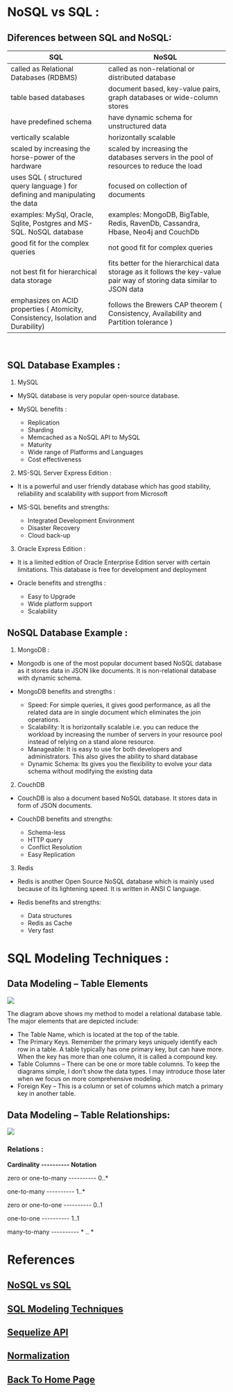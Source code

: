 # NoSQL vs SQL :

## Diferences between SQL and NoSQL:
| SQL                                                                               | NoSQL                                                                                                                   |
|-----------------------------------------------------------------------------------|-------------------------------------------------------------------------------------------------------------------------|
| called as Relational Databases (RDBMS)                                            | called as non-relational or distributed database                                                                        |
|  table based databases                                                            | document based, key-value pairs, graph databases or wide-column stores                                                  |
| have predefined schema                                                            | have dynamic schema for unstructured data                                                                               |
| vertically scalable                                                               | horizontally scalable                                                                                                   |
| scaled by increasing the horse-power of the hardware                              | scaled by increasing the databases servers in the pool of resources to reduce the load                                  |
| uses SQL ( structured query language ) for defining and manipulating the data     | focused on collection of documents                                                                                      |
|  examples: MySql, Oracle, Sqlite, Postgres and MS-SQL. NoSQL database             | examples: MongoDB, BigTable, Redis, RavenDb, Cassandra, Hbase, Neo4j and CouchDb                                        |
| good fit for the complex queries                                                  | not good fit for complex queries                                                                                        |
|  not best fit for hierarchical data storage                                       | fits better for the hierarchical data storage as it follows the key-value pair way of storing data similar to JSON data |
| emphasizes on ACID properties ( Atomicity, Consistency, Isolation and Durability) |  follows the Brewers CAP theorem ( Consistency, Availability and Partition tolerance )                                  |
<br>

## SQL Database Examples :
1. MySQL
- MySQL database is very popular open-source database.

- MySQL benefits : 

    - Replication
    - Sharding
    - Memcached as a NoSQL API to MySQL
    - Maturity
    - Wide range of Platforms and Languages
    - Cost effectiveness

2. MS-SQL Server Express Edition : 

- It is a powerful and user friendly database which has good stability, reliability and scalability with support from Microsoft

- MS-SQL benefits and strengths:

    - Integrated Development Environment
    - Disaster Recovery
    - Cloud back-up

3. Oracle Express Edition :

- It is a limited edition of Oracle Enterprise Edition server with certain limitations. This database is free for development and deployment

- Oracle benefits and strengths :

    - Easy to Upgrade
    - Wide platform support
    - Scalability

## NoSQL Database Example :

1. MongoDB :

- Mongodb is one of the most popular document based NoSQL database as it stores data in JSON like documents. It is non-relational database with dynamic schema.

- MongoDB benefits and strengths :

    - Speed: For simple queries, it gives good performance, as all the related data are in single document which eliminates the join operations.
    - Scalability: It is horizontally scalable i.e. you can reduce the workload by increasing the number of servers in your resource pool instead of relying on a stand alone resource.
    - Manageable: It is easy to use for both developers and administrators. This also gives the ability to shard database
    - Dynamic Schema: Its gives you the flexibility to evolve your data schema without modifying the existing data

2. CouchDB

- CouchDB is also a document based NoSQL database. It stores data in form of JSON documents.

 - CouchDB benefits and strengths:
   - Schema-less
    - HTTP query
   - Conflict Resolution
    - Easy Replication

3. Redis

- Redis is another Open Source NoSQL database which is mainly used because of its lightening speed. It is written in ANSI C language.

- Redis benefits and strengths:
    - Data structures
    - Redis as Cache
    - Very fast

# SQL Modeling Techniques :

## Data Modeling – Table Elements
![](https://www.essentialsql.com/wp-content/uploads/2021/11/Database-Table-Data-Modeling.png)

The diagram above shows my method to model a relational database table.  The major elements that are depicted include:

- The Table Name, which is located at the top of the table.
- The Primary Keys.  Remember the primary keys uniquely identify each row in a table.  A table typically has one primary key, but can have more.  When the key has more than one column, it is called a compound key.
- Table Columns – There can be one or more table columns.  To keep the diagrams simple, I don’t show the data types.  I may introduce those later when we focus on more comprehensive modeling.
- Foreign Key – This is a column or set of columns which match a primary key in another table.

## Data Modeling – Table Relationships:
![](https://www.essentialsql.com/wp-content/uploads/2014/06/DataModel-Relations1.png)


### Relations :

**Cardinality ---------- Notation**

zero or one-to-many ---------- 0..*

one-to-many ---------- 1..*

zero or one-to-one ---------- 0..1

one-to-one ---------- 1..1

many-to-many ---------- * .. *

# References

## [NoSQL vs SQL](https://www.thegeekstuff.com/2014/01/sql-vs-nosql-db/?utm_source=tuicool)

## [SQL Modeling Techniques](https://www.essentialsql.com/get-ready-to-learn-sql-7-simplified-data-modeling/)

## [Sequelize API](https://sequelize.org/docs/v6/)
## [Normalization](https://www.essentialsql.com/database-normalization/)



## [Back To Home Page](../../README.md)
